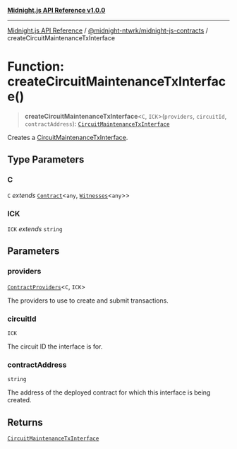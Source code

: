 [**Midnight.js API Reference v1.0.0**](../../../README.md)

***

[Midnight.js API Reference](../../../packages.md) / [@midnight-ntwrk/midnight-js-contracts](../README.md) / createCircuitMaintenanceTxInterface

# Function: createCircuitMaintenanceTxInterface()

> **createCircuitMaintenanceTxInterface**\<`C`, `ICK`\>(`providers`, `circuitId`, `contractAddress`): [`CircuitMaintenanceTxInterface`](../type-aliases/CircuitMaintenanceTxInterface.md)

Creates a [CircuitMaintenanceTxInterface](../type-aliases/CircuitMaintenanceTxInterface.md).

## Type Parameters

### C

`C` *extends* [`Contract`](../../midnight-js-types/interfaces/Contract.md)\<`any`, [`Witnesses`](../../midnight-js-types/type-aliases/Witnesses.md)\<`any`\>\>

### ICK

`ICK` *extends* `string`

## Parameters

### providers

[`ContractProviders`](../type-aliases/ContractProviders.md)\<`C`, `ICK`\>

The providers to use to create and submit transactions.

### circuitId

`ICK`

The circuit ID the interface is for.

### contractAddress

`string`

The address of the deployed contract for which this
                       interface is being created.

## Returns

[`CircuitMaintenanceTxInterface`](../type-aliases/CircuitMaintenanceTxInterface.md)
